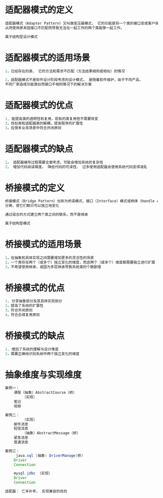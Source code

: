# 适配器模式的定义

```java
适配器模式（Adapter Pattern）又叫做变压器模式， 它的功能是将一个类的接口变成客户端所期望的另一种接口，
从而使用原本因接口不匹配而导致无法在一起工作的两个类能够一起工作。

属于结构型设计模式
```
# 适配器模式的适用场景
```java
1，已经存在的类， 它的方法和需求不匹配（方法结果相同或相似）的情况

2，适配器模式不是软件设计阶段考虑的设计模式， 是随着软件维护，由于不同产品，
不同厂家造成功能类似而接口不相同情况下的解决方案
```
# 适配器模式的优点

```java
1, 能提高类的透明性和复用，现有的类复用但不需要改变
2，目标类和适配器类的解耦，提高程序的扩展性
3，在很多业务场景中符合开闭原则
```

# 适配器模式的缺点
```java
1， 适配器编写过程需要全面考虑，可能会增加系统的复杂性
2， 增加代码阅读难度， 降低代码的可读性， 过多使用适配器会使用系统代码变得凌乱
```


# 桥接模式的定义
```java
桥接模式（Bridge Pattern）也称为桥梁模式，接口（Interface）模式或柄体（Handle and Body）模式， 是将抽象部分与它的具体实现部分
分离，使它们都只可以独立地变化

通过组合的方式建立两个类之间的联系，而不是继承

属于结构型模式
```

# 桥接模式的适用场景
```java
1，在抽象和具体实现之间需要增加更多的灵活性的场景
2，一个类存在两个（或多个）独立变化的维度，而这两个（或多个）维度都需要独立进行扩展
3，不希望使用继承，或因为多层继承导致系统类的个数剧增
```

# 桥接模式的优点
```java
1, 分享抽象部分及其具体实现部分
2，提高了系统的扩展性
3，符合开闭原则
4，符合合成复用原则
```

# 桥接模式的缺点
```java
1, 增加了系统的理解与设计难度
2，需要正确地识别系统中两个独立变化的维度
```

# 抽象维度与实现维度
```java
案例一：
    课程（抽象）AbstractCourse（桥）
        （实现）
    笔记
    视频

案例二：
        （实现）
    邮件消息
    短信消息
        （抽象）AbstractMessage（桥）
    紧急消息
    普通消息

案例三：
     java.sql (抽象) DriverManage(桥)
    Driver
    Connection

    mysql.jdbc （实现）
    Driver
    Connection

适配器： 亡羊补牢， 实现兼容的目的
``` 
